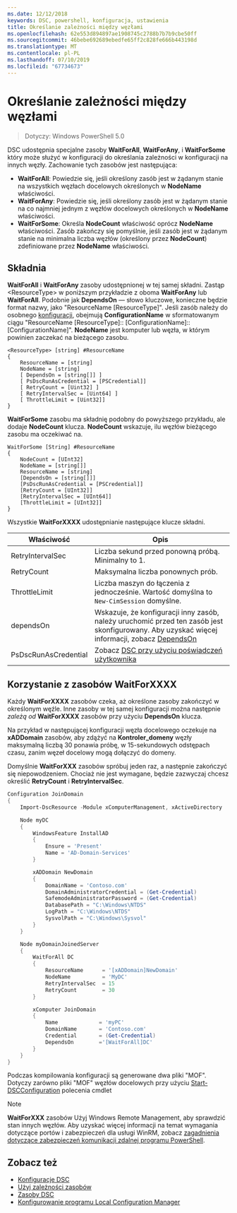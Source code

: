 ```yaml
---
ms.date: 12/12/2018
keywords: DSC, powershell, konfiguracja, ustawienia
title: Określanie zależności między węzłami
ms.openlocfilehash: 62e553d894897ae1908745c2788b7b7b9cbe50ff
ms.sourcegitcommit: 46bebe692689ebedfe65ff2c828fe666b443198d
ms.translationtype: MT
ms.contentlocale: pl-PL
ms.lasthandoff: 07/10/2019
ms.locfileid: "67734673"
---
```

# <a name="specifying-cross-node-dependencies"></a>Określanie zależności między węzłami

> Dotyczy: Windows PowerShell 5.0

DSC udostępnia specjalne zasoby **WaitForAll**, **WaitForAny**, i **WaitForSome** który może służyć w konfiguracji do określania zależności w konfiguracji na innych węzły. Zachowanie tych zasobów jest następująca:

- **WaitForAll**: Powiedzie się, jeśli określony zasób jest w żądanym stanie na wszystkich węzłach docelowych określonych w **NodeName** właściwości.
- **WaitForAny**: Powiedzie się, jeśli określony zasób jest w żądanym stanie na co najmniej jednym z węzłów docelowych określonych w **NodeName** właściwości.
- **WaitForSome**: Określa **NodeCount** właściwość oprócz **NodeName** właściwości. Zasób zakończy się pomyślnie, jeśli zasób jest w żądanym stanie na minimalna liczba węzłów (określony przez **NodeCount**) zdefiniowane przez **NodeName** właściwości.

## <a name="syntax"></a>Składnia

**WaitForAll** i **WaitForAny** zasoby udostępnionej w tej samej składni. Zastąp \<ResourceType\> w poniższym przykładzie z oboma **WaitForAny** lub **WaitForAll**.
Podobnie jak **DependsOn** — słowo kluczowe, konieczne będzie format nazwy, jako "ResourceName [ResourceType]". Jeśli zasób należy do osobnego [konfiguracji](configurations.md), obejmują **ConfigurationName** w sformatowanym ciągu "ResourceName [ResourceType]:: [ConfigurationName]:: [ConfigurationName]". **NodeName** jest komputer lub węzła, w którym powinien zaczekać na bieżącego zasobu.

```
<ResourceType> [string] #ResourceName
{
    ResourceName = [string]
    NodeName = [string]
    [ DependsOn = [string[]] ]
    [ PsDscRunAsCredential = [PSCredential]]
    [ RetryCount = [Uint32] ]
    [ RetryIntervalSec = [Uint64] ]
    [ ThrottleLimit = [Uint32]]
}
```

**WaitForSome** zasobu ma składnię podobny do powyższego przykładu, ale dodaje **NodeCount** klucza. **NodeCount** wskazuje, ilu węzłów bieżącego zasobu ma oczekiwać na.

```
WaitForSome [String] #ResourceName
{
    NodeCount = [UInt32]
    NodeName = [string[]]
    ResourceName = [string]
    [DependsOn = [string[]]]
    [PsDscRunAsCredential = [PSCredential]]
    [RetryCount = [UInt32]]
    [RetryIntervalSec = [UInt64]]
    [ThrottleLimit = [UInt32]]
}
```

Wszystkie **WaitForXXXX** udostępnianie następujące klucze składni.

|Właściwość|  Opis   |
|---------|---------------------|
| RetryIntervalSec| Liczba sekund przed ponowną próbą. Minimalny to 1.|
| RetryCount| Maksymalna liczba ponownych prób.|
| ThrottleLimit| Liczba maszyn do łączenia z jednocześnie. Wartość domyślna to `New-CimSession` domyślne.|
| dependsOn | Wskazuje, że konfiguracji inny zasób, należy uruchomić przed ten zasób jest skonfigurowany. Aby uzyskać więcej informacji, zobacz [DependsOn](resource-depends-on.md)|
| PsDscRunAsCredential | Zobacz [DSC przy użyciu poświadczeń użytkownika](./runAsUser.md) |

## <a name="using-waitforxxxx-resources"></a>Korzystanie z zasobów WaitForXXXX

Każdy **WaitForXXXX** zasobów czeka, aż określone zasoby zakończyć w określonym węźle.
Inne zasoby w tej samej konfiguracji można następnie *zależą od* **WaitForXXXX** zasobów przy użyciu **DependsOn** klucza.

Na przykład w następującej konfiguracji węzła docelowego oczekuje na **xADDomain** zasobów, aby zdążyć na **Kontroler_domeny** węzły maksymalną liczbą 30 ponawia próbę, w 15-sekundowych odstępach czasu, zanim węzeł docelowy mogą dołączyć do domeny.

Domyślnie **WaitForXXX** zasobów spróbuj jeden raz, a następnie zakończyć się niepowodzeniem. Chociaż nie jest wymagane, będzie zazwyczaj chcesz określić **RetryCount** i **RetryIntervalSec**.

```powershell
Configuration JoinDomain
{
    Import-DscResource -Module xComputerManagement, xActiveDirectory

    Node myDC
    {
        WindowsFeature InstallAD
        {
            Ensure = 'Present'
            Name = 'AD-Domain-Services'
        }

        xADDomain NewDomain
        {
            DomainName = 'Contoso.com'
            DomainAdministratorCredential = (Get-Credential)
            SafemodeAdministratorPassword = (Get-Credential)
            DatabasePath = "C:\Windows\NTDS"
            LogPath = "C:\Windows\NTDS"
            SysvolPath = "C:\Windows\Sysvol"
        }
    }

    Node myDomainJoinedServer
    {
        WaitForAll DC
        {
            ResourceName      = '[xADDomain]NewDomain'
            NodeName          = 'MyDC'
            RetryIntervalSec  = 15
            RetryCount        = 30
        }

        xComputer JoinDomain
        {
            Name             = 'myPC'
            DomainName       = 'Contoso.com'
            Credential       = (Get-Credential)
            DependsOn        ='[WaitForAll]DC'
        }
    }
}
```

Podczas kompilowania konfiguracji są generowane dwa pliki "MOF". Dotyczy zarówno pliki "MOF" węzłów docelowych przy użyciu [Start-DSCConfiguration](/powershell/module/psdesiredstateconfiguration/start-dscconfiguration) polecenia cmdlet

> [!NOTE]
> **WaitForXXX** zasobów Użyj Windows Remote Management, aby sprawdzić stan innych węzłów.
> Aby uzyskać więcej informacji na temat wymagania dotyczące portów i zabezpieczeń dla usługi WinRM, zobacz [zagadnienia dotyczące zabezpieczeń komunikacji zdalnej programu PowerShell](/powershell/scripting/learn/remoting/winrmsecurity?view=powershell-6).

## <a name="see-also"></a>Zobacz też

- [Konfiguracje DSC](configurations.md)
- [Użyj zależności zasobów](resource-depends-on.md)
- [Zasoby DSC](../resources/resources.md)
- [Konfigurowanie programu Local Configuration Manager](../managing-nodes/metaConfig.md)
